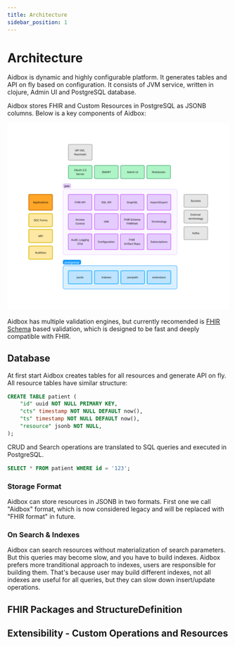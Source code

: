 ```yaml
---
title: Architecture
sidebar_position: 1
---
```


# Architecture


Aidbox is dynamic and highly configurable platform. 
It generates tables and API on fly based on configuration.
It consists of JVM service, written in clojure, Admin UI and PostgreSQL database.

Aidbox stores FHIR and Custom Resources in PostgreSQL
as JSONB columns.  Below is a key components of Aidbox:

![Aidbox architecture](architecture.png)

Aidbox has multiple validation engines, but currently recomended is [FHIR Schema](/overviews/fhir-schema) based validation, 
which is designed to be fast and deeply compatible with FHIR.

## Database

At first start Aidbox creates tables for all resources and generate API on fly.
All resource tables have similar structure:

```sql
CREATE TABLE patient (
    "id" uuid NOT NULL PRIMARY KEY,
    "cts" timestamp NOT NULL DEFAULT now(),
    "ts" timestamp NOT NULL DEFAULT now(),
    "resource" jsonb NOT NULL,
);
```

CRUD and Search operations are translated to SQL queries and executed in PostgreSQL.

```sql
SELECT * FROM patient WHERE id = '123';
```

### Storage Format

Aidbox can store resources in JSONB in two formats. First one we call "Aidbox" format, which is now considered legacy and will be replaced with "FHIR format" in future.

### On Search & Indexes

Aidbox can search resources without materialization of search parameters. But this queries may become slow, and you have to build indexes. Aidbox prefers more tranditional approach
to indexes, users are responsible for building them.
That's because user may build different indexes, 
not all indexes are useful for all queries, but they can slow down insert/update operations.


## FHIR Packages and StructureDefinition


## Extensibility - Custom Operations and Resources


